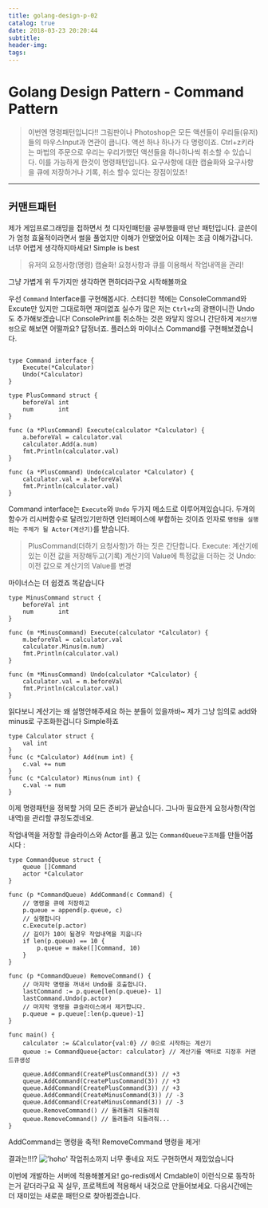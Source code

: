 ```yaml
---
title: golang-design-p-02
catalog: true
date: 2018-03-23 20:20:44
subtitle:
header-img:
tags:
---
```

# Golang Design Pattern - Command Pattern
>이번엔 명령패턴입니다!!
그림판이나 Photoshop은 모든 액션들이 우리들(유저)들의 마우스Input과 연관이 큽니다.
액션 하나 하나가 다 명령이죠.
Ctrl+z키라는 마법의 주문으로 우리는 우리가했던 액션들을 하나하나씩 취소할 수 있습니다.
이를 가능하게 한것이 명령패턴입니다.
요구사항에 대한 캡슐화와 요구사항을 큐에 저장하거나 기록, 취소 할수 있다는 장점이있죠!
---

## 커맨트패턴

제가 게임프로그래밍을 접하면서 첫 디자인패턴을 공부했을때 만난 패턴입니다.
글쓴이가 엄청 효율적이라면서 썰을 풀었지만 이해가 안됐었어요
이제는 조금 이해가갑니다.
너무 어렵게 생각하지마세요! Simple is best

> 유저의 요청사항(명령) 캡슐화!
> 요청사항과 큐를 이용해서 작업내역을 관리!

그냥 가볍게 위 두가지만 생각하면 편하더라구요
시작해볼까요

우선 `Command` Interface를 구현해봅시다.
스터디한 책에는 ConsoleCommand와 Excute만 있지만 그대로하면 재미없죠
실수가 많은 저는 `Ctrl+z`의 광팬이니깐
Undo도 추가해보겠습니다! ConsolePrint를 취소하는 것은 와닿지 않으니
간단하게 `계산기명령`으로 해보면 어떨까요?
답정너죠. 플러스와 마이너스 Command를 구현해보겠습니다.

```golang

type Command interface {
	Execute(*Calculator)
	Undo(*Calculator)
}

type PlusCommand struct {
	beforeVal int
	num       int
}

func (a *PlusCommand) Execute(calculator *Calculator) {
	a.beforeVal = calculator.val
	calculator.Add(a.num)
	fmt.Println(calculator.val)
}

func (a *PlusCommand) Undo(calculator *Calculator) {
	calculator.val = a.beforeVal
	fmt.Println(calculator.val)
}
```

Command interface는 `Execute`와 `Undo` 두가지 메소드로 이루어져있습니다.
두개의 함수가 리시버함수로 달려있기만하면 인터페이스에 부합하는 것이죠
인자로 `명령을 실행하는 주체가 될 Actor(계산기)`를 받습니다.

>PlusCommand(더하기 요청사항)가 하는 짓은 간단합니다.
Execute: 계산기에 있는 이전 값을 저장해두고(기록) 계산기의 Value에 특정값을 더하는 것
Undo: 이전 값으로 계산기의 Value를 변경

마이너스는 더 쉽겠죠 똑같습니다
```golang
type MinusCommand struct {
	beforeVal int
	num       int
}

func (m *MinusCommand) Execute(calculator *Calculator) {
	m.beforeVal = calculator.val
	calculator.Minus(m.num)
	fmt.Println(calculator.val)
}

func (m *MinusCommand) Undo(calculator *Calculator) {
	calculator.val = m.beforeVal
	fmt.Println(calculator.val)
}
```

읽다보니 계산기는 왜 설명안해주세요 하는 분들이 있을까바~
제가 그냥 임의로 add와 minus로 구조화한겁니다 Simple하죠

```golang
type Calculator struct {
	val int
}
func (c *Calculator) Add(num int) {
	c.val += num
}
func (c *Calculator) Minus(num int) {
	c.val -= num
}
```

이제 명령패턴을 정복할 거의 모든 준비가 끝났습니다.
그나마 필요한게 요청사항(작업내역)을 관리할 큐정도겠네요.

작업내역을 저장할 큐슬라이스와 Actor를 품고 있는 `CommandQueue구조체`를 만들어봅시다 :
```golang
type CommandQueue struct {
	queue []Command
	actor *Calculator
}

func (p *CommandQueue) AddCommand(c Command) {
	// 명령을 큐에 저장하고
	p.queue = append(p.queue, c)
	// 실행합니다
	c.Execute(p.actor)
	// 길이가 10이 될경우 작업내역을 지웁니다
	if len(p.queue) == 10 {
		p.queue = make([]Command, 10)
	}
}

func (p *CommandQueue) RemoveCommand() {
	// 마지막 명령을 꺼내서 Undo를 호출합니다.
	lastCommand := p.queue[len(p.queue)- 1]
	lastCommand.Undo(p.actor)
	// 마지막 명령을 큐슬라이스에서 제거합니다.
	p.queue = p.queue[:len(p.queue)-1]
}

func main() {
	calculator := &Calculator{val:0} // 0으로 시작하는 계산기
	queue := CommandQueue{actor: calculator} // 계산기를 액터로 지정후 커맨드큐생성

	queue.AddCommand(CreatePlusCommand(3)) // +3
	queue.AddCommand(CreatePlusCommand(3)) // +3
	queue.AddCommand(CreatePlusCommand(3)) // +3
	queue.AddCommand(CreateMinusCommand(3)) // -3
	queue.AddCommand(CreateMinusCommand(3)) // -3
	queue.RemoveCommand() // 돌려돌려 되돌려줘
	queue.RemoveCommand() // 돌려돌려 되돌려줘...
}

```
AddCommand는 명령을 축적!
RemoveCommand 명령을 제거!

결과는!!!?
!['hoho'](screenshot.png)
작업취소까지 너무 좋네요
저도 구현하면서 재밌었습니다

이번에 개발하는 서버에 적용해볼게요!
go-redis에서 Cmdable이 이런식으로 동작하는거 같더라구요
꼭 실무, 프로젝트에 적용해서 내것으로 만들어보세요.
다음시간에는 더 재미있는 새로운 패턴으로 찾아뵙겠습니다.
